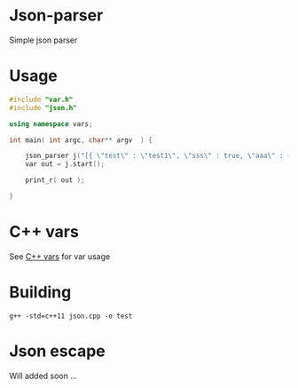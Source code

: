 # Json-parser
Simple json parser

# Usage
```c++
#include "var.h"
#include "json.h"

using namespace vars;

int main( int argc, char** argv  ) {

	json_parser j("[{ \"test\" : \"test1\", \"sss\" : true, \"aaa\" : {\"ppp\" : [1,2,3,4.32]} }, { \"ss\" : false }]");
	var out = j.start();

	print_r( out );

}
```

# C++ vars
See [C++ vars](https://github.com/pejman-hkh/cpp-vars) for var usage

# Building

```
g++ -std=c++11 json.cpp -o test
```

# Json escape
Will added soon ...
